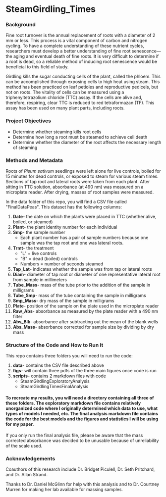 # SteamGirdling_Times

### Background
  Fine root turnover is the annual replacement of roots with a diameter of 2 mm or less. This process is a vital component of carbon and nitrogen cycling. To have a complete understanding of these nutrient cycles, researchers must develop a better understanding of fine root senescence—the aging and eventual death of fine roots. It is very difficult to determine if a root is dead, so a reliable method of inducing root senescence would be beneficial to this field of study.  
  
Girdling kills the sugar conducting cells of the plant, called the phloem.  This can be accomplished through exposing cells to high heat using steam.  This method has been practiced on leaf petioles and reproductive pedicels, but not on roots.  The vitality of cells can be measured using a triphenyltetrazolium chloride (TTC) assay.  If the cells are alive and, therefore, respiring, clear TTC is reduced to red tetraformazan (TF).  This assay has been used on many plant parts, including roots.
  
### Project Objectives
- Determine whether steaming kills root cells
- Determine how long a root must be steamed to achieve cell death
- Determine whether the diameter of the root affects the necessary length of steaming

### Methods and Metadata
  Roots of *Pisum sativum* seedlings were left alone for live controls, boiled for 15 minutes for dead controls, or exposed to steam for various steam times.  Sections of tap root and lateral roots were taken from each plant.  After sitting in TTC solution, absorbance (at 490 nm) was measured on a microplate reader.  After drying, masses of root samples were measured.
  
   In the data folder of this repo, you will find a CSV file called "FinalDataPeas".  This dataset has the following columns:
1. **Date**- the date on which the plants were placed in TTC (whether alive, boiled, or steamed)
2. **Plant**- the plant identity number for each individual
3. **Smp**- the sample number 
	- Each plant number has a pair of sample numbers because one sample was the tap root and one was lateral roots.
4. **Trmt**- the treatment
	- "L" = live controls
	- "B" = dead (boiled) controls
	- Numbers = number of seconds steamed
5. **Tap_Lat**- indicates whether the sample was from tap or lateral roots
6. **Diam**- diameter of tap root or diameter of one representative lateral root from sample in millimeters
7. **Tube_Mass**- mass of the tube prior to the addition of the sample in milligrams
8. **Tube_Smp**- mass of the tube containing the sample in milligrams
9. **Smp_Mass**- dry mass of the sample in milligrams
10. **Plate**- position of the sample on the plate used in the microplate reader
11. **Raw_Abs**- absorbance as measured by the plate reader with a 490 nm filter
12. **Abs_Blk**- absorbance after subtracting out the mean of the blank wells
13. **Abs_Mass**- absorbance corrected for sample size by dividing by dry mass
 
 ### Structure of the Code and How to Run It
  This repo contains three folders you will need to run the code:
  
 1. **data**- contains the CSV file described above
 2. **figs**- will contain three pdfs of the three main figures once code is run
 3. **scripts**- contains 2 markdown files with code
    - SteamGirdlingExploratoryAnalysis
    - SteamGirdlingTimesFinalAnalysis
	    
#### To recreate my results, you will need a directory containing all three of these folders.  The exploratory markdown file contains relatively unorganized code where I originally determined which data to use, what types of models I needed, etc.  The final 	analysis markdown file contains the code for the best models and the figures and statistics I will be using for my paper.

  If you only run the final analysis file, please be aware that the mass corrected absorbance was decided to be unusable because of unreliability of the scale used.  
  
### Acknowledgements
Coauthors of this research include Dr. Bridget Piculell, Dr. Seth Pritchard, and Dr. Allan Strand.

Thanks to Dr. Daniel McGlinn for help with this analysis and to Dr. Courtney Murren for making her lab available for massing samples.
